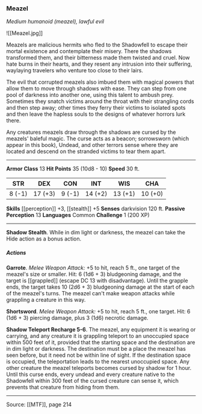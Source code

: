### Meazel
_Medium humanoid (meazel), lawful evil_

![[Meazel.jpg]]

Meazels are malicious hermits who fled to the Shadowfell to escape their mortal existence and contemplate their misery. There the shadows transformed them, and their bitterness made them twisted and cruel. Now hate burns in their hearts, and they resent any intrusion into their suffering, waylaying travelers who venture too close to their lairs.

The evil that corrupted meazels also imbued them with magical powers that allow them to move through shadows with ease. They can step from one pool of darkness into another one, using this talent to ambush prey. Sometimes they snatch victims around the throat with their strangling cords and then step away; other times they ferry their victims to isolated spots and then leave the hapless souls to the designs of whatever horrors lurk there.

Any creatures meazels draw through the shadows are cursed by the meazels' baleful magic. The curse acts as a beacon; sorrowsworn (which appear in this book), Undead, and other terrors sense where they are located and descend on the stranded victims to tear them apart.



---

**Armor Class** 13
**Hit Points** 35 (10d8 - 10)
**Speed** 30 ft.

| STR     | DEX     | CON     | INT     | WIS     | CHA     |
|---------|---------|---------|---------|---------|---------|
| 8 (-1) | 17 (+3) | 9 (-1) | 14 (+2) | 13 (+1) | 10 (+0) |

**Skills** [[perception]] +3, [[stealth]] +5
**Senses** darkvision 120 ft.
**Passive Perception** 13
**Languages** Common
**Challenge** 1 (200 XP)

---

**Shadow Stealth**. While in dim light or darkness, the meazel can take the Hide action as a bonus action.

##### Actions
**Garrote**. _Melee Weapon Attack:_ +5 to hit, reach 5 ft., one target of the meazel's size or smaller. Hit: 6 (1d6 + 3) bludgeoning damage, and the target is [[grappled]] (escape DC 13 with disadvantage). Until the grapple ends, the target takes 10 (2d6 + 3) bludgeoning damage at the start of each of the meazel's turns. The meazel can't make weapon attacks while grappling a creature in this way.

**Shortsword**. _Melee Weapon Attack:_ +5 to hit, reach 5 ft., one target. Hit: 6 (1d6 + 3) piercing damage, plus 3 (1d6) necrotic damage.

**Shadow Teleport Recharge 5-6**. The meazel, any equipment it is wearing or carrying, and any creature it is grappling teleport to an unoccupied space within 500 feet of it, provided that the starting space and the destination are in dim light or darkness. The destination must be a place the meazel has seen before, but it need not be within line of sight. If the destination space is occupied, the teleportation leads to the nearest unoccupied space. Any other creature the meazel teleports becomes cursed by shadow for 1 hour. Until this curse ends, every undead and every creature native to the Shadowfell within 300 feet of the cursed creature can sense it, which prevents that creature from hiding from them.


---

Source: [[MTF]], page 214